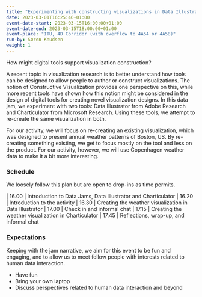```yaml
---
title: "Experimenting with constructing visualizations in Data Illustrator and Charticulator"
date: 2023-03-01T16:25:46+01:00
event-date-start: 2023-03-15T16:00:00+01:00
event-date-end: 2023-03-15T18:00:00+01:00
event-place: "ITU, 4D Corridor (with overflow to 4A54 or 4A58)"
run-by: Søren Knudsen
weight: 1
---
```


How might digital tools support visualization construction?

A recent topic in visualization research is to better understand how tools can be designed to allow people to author or construct visualizations. The notion of Constructive Visualization provides one perspective on this, while more recent tools have shown how this notion might be considered in the design of digital tools for creating novel visualization designs. In this data jam, we experiment with two tools: Data Illustrator from Adobe Research and Charticulator from Microsoft Research. Using these tools, we attempt to re-create the same visualization in both. 

For our activity, we will focus on re-creating an existing visualization, which was designed to present annual weather patterns of Boston, US. By re-creating something existing, we get to focus mostly on the tool and less on the product. For our activity, however, we will use Copenhagen weather data to make it a bit more interesting.  

### Schedule 

We loosely follow this plan but are open to drop-ins as time permits.  

| 16.00 | Introduction to Data Jams, Data Illustrator and Charticulator
| 16.20 | Introduction to the activity 
| 16.30 | Creating the weather visualization in Data Illustrator 
| 17.00 | Check in and informal chat 
| 17.15 | Creating the weather visualization in Charticulator 
| 17.45 | Reflections, wrap-up, and informal chat

### Expectations

Keeping with the jam narrative, we aim for this event to be fun and engaging, and to allow us to meet fellow people with interests related to human data interaction.

* Have fun 
* Bring your own laptop 
* Discuss perspectives related to human data interaction and beyond 
